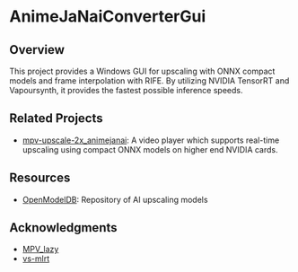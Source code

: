 # AnimeJaNaiConverterGui
## Overview
This project provides a Windows GUI for upscaling with ONNX compact models and frame interpolation with RIFE. By utilizing NVIDIA TensorRT and Vapoursynth, it provides the fastest possible inference speeds. 

## Related Projects
- [mpv-upscale-2x_animejanai](https://github.com/the-database/mpv-upscale-2x_animejanai): A video player which supports real-time upscaling using compact ONNX models on higher end NVIDIA cards.

## Resources
- [OpenModelDB](https://openmodeldb.info/): Repository of AI upscaling models

## Acknowledgments 
- [MPV_lazy](https://github.com/hooke007/MPV_lazy) 
- [vs-mlrt](https://github.com/AmusementClub/vs-mlrt)
